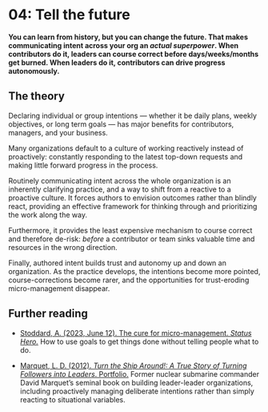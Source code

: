 # 04: Tell the future

**You can learn from history, but you can change the future. That makes communicating intent across your org an _actual superpower_. When contributors do it, leaders can course correct before days/weeks/months get burned. When leaders do it, contributors can drive progress autonomously.**

## The theory

Declaring individual or group intentions — whether it be daily plans, weekly objectives, or long term goals — has major benefits for contributors, managers, and your business.

Many organizations default to a culture of working reactively instead of proactively: constantly responding to the latest top-down requests and making little forward progress in the process.

Routinely communicating intent across the whole organization is an inherently clarifying practice, and a way to shift from a reactive to a proactive culture. It forces authors to envision outcomes rather than blindly react, providing an effective framework for thinking through and prioritizing the work along the way.

Furthermore, it provides the least expensive mechanism to course correct and therefore de-risk: _before_ a contributor or team sinks valuable time and resources in the wrong direction.

Finally, authored intent builds trust and autonomy up and down an organization. As the practice develops, the intentions become more pointed, course-corrections become rarer, and the opportunities for trust-eroding micro-management disappear.

## Further reading

- [Stoddard, A. (2023, June 12). The cure for micro-management. _Status Hero._](https://statushero.com/blog/cure-for-micromanagement/)
How to use goals to get things done without telling people what to do.

- [Marquet, L. D. (2012). _Turn the Ship Around!: A True Story of Turning Followers into Leaders_. Portfolio.](https://lccn.loc.gov/2013007592)
Former nuclear submarine commander David Marquet’s seminal book on building leader-leader organizations, including proactively managing deliberate intentions rather than simply reacting to situational variables.
